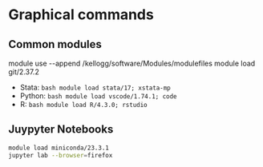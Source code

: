 # Graphical commands

## Common modules 
module use --append /kellogg/software/Modules/modulefiles
module load git/2.37.2


- Stata: 
    ```bash module load stata/17; xstata-mp```
- Python: 
    ```bash module load vscode/1.74.1; code```
- R: 
    ```bash module load R/4.3.0; rstudio```

## Juypyter Notebooks

```bash
module load miniconda/23.3.1
jupyter lab --browser=firefox
```
